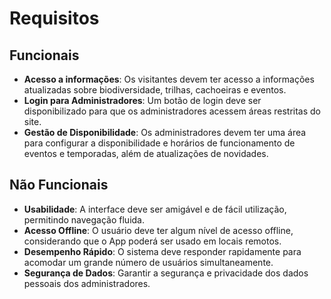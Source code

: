 # Requisitos

## Funcionais

- **Acesso a informações**: Os visitantes devem ter acesso a informações atualizadas sobre biodiversidade, trilhas, cachoeiras e eventos.
- **Login para Administradores**: Um botão de login deve ser disponibilizado para que os administradores acessem áreas restritas do site.
- **Gestão de Disponibilidade**: Os administradores devem ter uma área para configurar a disponibilidade e horários de funcionamento de eventos e temporadas, além de atualizações de novidades.

## Não Funcionais

- **Usabilidade**: A interface deve ser amigável e de fácil utilização, permitindo navegação fluida.
- **Acesso Offline**: O usuário deve ter algum nível de acesso offline, considerando que o App poderá ser usado em locais remotos.
- **Desempenho Rápido**: O sistema deve responder rapidamente para acomodar um grande número de usuários simultaneamente.
- **Segurança de Dados**: Garantir a segurança e privacidade dos dados pessoais dos administradores.
